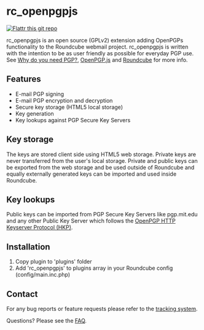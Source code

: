 rc_openpgpjs
================
[![Flattr this git repo](http://api.flattr.com/button/flattr-badge-large.png)](https://flattr.com/submit/auto?user_id=qnrq&url=https://github.com/qnrq/rc_openpgpjs/&title=rc_openpgpjs&language=&tags=github&category=software)

rc_openpgpjs is an open source (GPLv2) extension adding OpenPGPs functionality
to the Roundcube webmail project. rc_openpgpjs is written with the intention to
be as user friendly as possible for everyday PGP use. See
[Why do you need PGP?][why], [OpenPGP.js][openpgpjs] and [Roundcube][roundcube]
for more info.

Features
--------
- E-mail PGP signing
- E-mail PGP encryption and decryption
- Secure key storage (HTML5 local storage)
- Key generation
- Key lookups against PGP Secure Key Servers

Key storage
-----------
The keys are stored client side using HTML5 web storage. Private keys are never
transferred from the user's local storage. Private and public keys can be
exported from the web storage and be used outside of Roundcube and equally
externally generated keys can be imported and used inside Roundcube.

Key lookups
-----------
Public keys can be imported from PGP Secure Key Servers like pgp.mit.edu and
any other Public Key Server which follows the [OpenPGP HTTP Keyserver Protocol 
(HKP)][draft].

Installation
------------
1. Copy plugin to 'plugins' folder
2. Add 'rc_openpgpjs' to plugins array in your Roundcube config (config/main.inc.php)

Contact
-------
For any bug reports or feature requests please refer to the [tracking system][issues].

Questions? Please see the [FAQ][faq].

[roundcube]: http://www.roundcube.net/
[openpgpjs]: https://openpgpjs.org/
[issues]: https://github.com/qnrq/rc_openpgpjs/issues
[why]: http://www.pgpi.org/doc/whypgp/en/
[draft]: https://tools.ietf.org/html/draft-shaw-openpgp-hkp-00
[faq]: https://github.com/qnrq/rc_openpgpjs/wiki/FAQ
